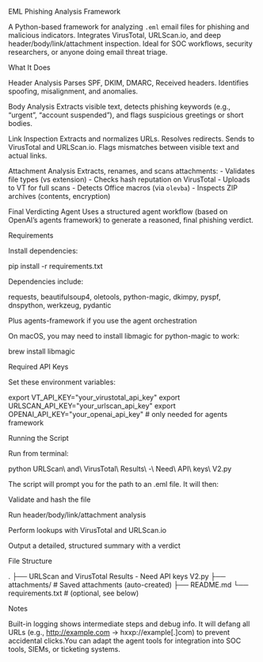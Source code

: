 EML Phishing Analysis Framework

A Python-based framework for analyzing `.eml` email files for phishing and malicious indicators. Integrates VirusTotal, URLScan.io, and deep header/body/link/attachment inspection. Ideal for SOC workflows, security researchers, or anyone doing email threat triage.

What It Does

Header Analysis
  Parses SPF, DKIM, DMARC, Received headers. Identifies spoofing, misalignment, and anomalies.

Body Analysis
  Extracts visible text, detects phishing keywords (e.g., “urgent”, “account suspended”), and flags suspicious greetings or short bodies.

Link Inspection
  Extracts and normalizes URLs. Resolves redirects. Sends to VirusTotal and URLScan.io. Flags mismatches between visible text and actual links.

Attachment Analysis
  Extracts, renames, and scans attachments:
    - Validates file types (vs extension)
    - Checks hash reputation on VirusTotal
    - Uploads to VT for full scans
    - Detects Office macros (via `olevba`)
    - Inspects ZIP archives (contents, encryption)

Final Verdicting Agent
  Uses a structured agent workflow (based on OpenAI’s agents framework) to generate a reasoned, final phishing verdict.

Requirements

Install dependencies:


pip install -r requirements.txt

Dependencies include:

requests, beautifulsoup4, oletools, python-magic, dkimpy, pyspf, dnspython, werkzeug, pydantic

Plus agents-framework if you use the agent orchestration

On macOS, you may need to install libmagic for python-magic to work:

brew install libmagic

Required API Keys

Set these environment variables:

export VT_API_KEY="your_virustotal_api_key"
export URLSCAN_API_KEY="your_urlscan_api_key"
export OPENAI_API_KEY="your_openai_api_key"  # only needed for agents framework

 Running the Script

Run from terminal:

python URLScan\ and\ VirusTotal\ Results\ -\ Need\ API\ keys\ V2.py

The script will prompt you for the path to an .eml file. It will then:

Validate and hash the file

Run header/body/link/attachment analysis

Perform lookups with VirusTotal and URLScan.io

Output a detailed, structured summary with a verdict

File Structure

.
├── URLScan and VirusTotal Results - Need API keys V2.py
├── attachments/            # Saved attachments (auto-created)
├── README.md
└── requirements.txt        # (optional, see below)

Notes

Built-in logging shows intermediate steps and debug info.
It will defang all URLs (e.g., http://example.com → hxxp://example[.]com) to prevent accidental clicks.You can adapt the agent tools for integration into SOC tools, SIEMs, or ticketing systems.
